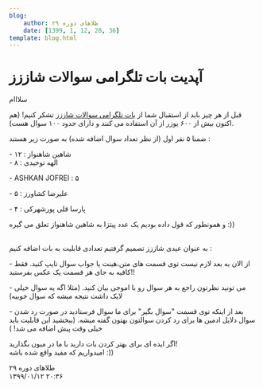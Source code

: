 ```yaml
---
blog:
    author: طلاهای دوره ۲۹
    date: [1399, 1, 12, 20, 36]
template: blog.html
---
```

# آپدیت بات تلگرامی سوالات شاززز

<div class="cnt">
<p>سلااام</p>

<p>قبل از هر چیز باید از استقبال شما از <a href="https://t.me/ShaazzzProblemBot">بات تلگرامی سوالات شاززز</a> تشکر کنیم! (هم اکنون بیش از ۶۰۰ یوزر از آن استفاده می کنند و دارای حدود ۱۰۰ سوال هست).</p>

<p>ضمنا ۵ نفر اول (از نظر تعداد سوال اضافه شده) به صورت زیر هستند :</p>
<p>- شاهین شاهنواز : ۱۲<br/>- الهه توحیدی : ۸</p>
<p>- ASHKAN JOFREI : ۵</p>
<p>- علیرضا کشاورز : ۵</p>
<p>- پارسا قلی پورشهرکی : ۴</p>

<p>و همونطور که قول داده بودیم یک عدد پیتزا به شاهین شاهنواز تعلق می گیره :))</p>
<p><br/>به عنوان عیدی شاززز تصمیم گرفتیم تعدادی قابلیت به بات اضافه کنیم : </p>
<p>- از الان به بعد لازم نیست توی قسمت های متن،هینت یا جواب سوال تایپ کنید. فقط کافیه به جای هر قسمت یک عکس بفرستید!!</p>
<p>- می تونید نظرتون راجع به هر سوال رو با اموجی بیان کنید. (مثلا اگه یه سوال خیلی لایک داشت نتیجه میشه که سوال خوبیه)</p>
<p>- بعد از اینکه توی قسمت "سوال بگیر" برای ما سوال فرستادید در صورت رد شدن سوال دلایل ادمین ها برای رد کردن سوالتون بهتون گفته میشه. (ببخشید این قابلیت باید خیلی وقت پیش اضافه می شد‌!‌ )</p>

<p>اگر ایده ای برای بهتر کردن بات دارید با ما در میون بگذارید!<br/>امیدواریم که مفید واقع شده باشه :))</p>
</div>

<div class="blog-info">
    <div class="blog-author">طلاهای دوره ۲۹</div>
    <div class="blog-date">۱۳۹۹/۰۱/۱۲ ۲۰:۳۶</div>
</div>

